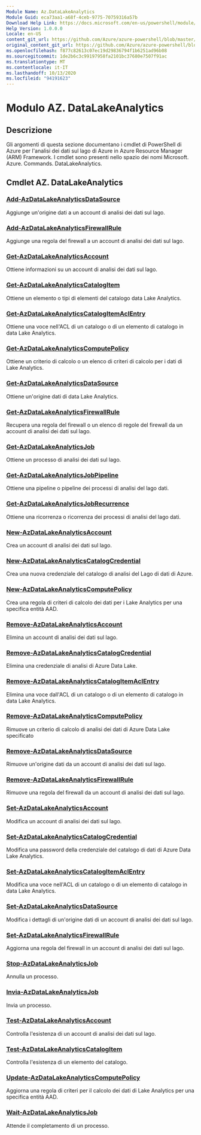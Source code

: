 ```yaml
---
Module Name: Az.DataLakeAnalytics
Module Guid: eca73aa1-a68f-4ceb-9775-70759316a57b
Download Help Link: https://docs.microsoft.com/en-us/powershell/module/az.datalakeanalytics
Help Version: 1.0.0.0
Locale: en-US
content_git_url: https://github.com/Azure/azure-powershell/blob/master/src/DataLakeAnalytics/DataLakeAnalytics/help/Az.DataLakeAnalytics.md
original_content_git_url: https://github.com/Azure/azure-powershell/blob/master/src/DataLakeAnalytics/DataLakeAnalytics/help/Az.DataLakeAnalytics.md
ms.openlocfilehash: f877c82613c07ec19d29836794f1b6251ad96b08
ms.sourcegitcommit: 1de2b6c3c99197958fa2101bc37680e7507f91ac
ms.translationtype: MT
ms.contentlocale: it-IT
ms.lasthandoff: 10/13/2020
ms.locfileid: "94191623"
---
```

# Modulo AZ. DataLakeAnalytics
## Descrizione
Gli argomenti di questa sezione documentano i cmdlet di PowerShell di Azure per l'analisi dei dati sul lago di Azure in Azure Resource Manager (ARM) Framework. I cmdlet sono presenti nello spazio dei nomi Microsoft. Azure. Commands. DataLakeAnalytics.

## Cmdlet AZ. DataLakeAnalytics
### [Add-AzDataLakeAnalyticsDataSource](Add-AzDataLakeAnalyticsDataSource.md)
Aggiunge un'origine dati a un account di analisi dei dati sul lago.

### [Add-AzDataLakeAnalyticsFirewallRule](Add-AzDataLakeAnalyticsFirewallRule.md)
Aggiunge una regola del firewall a un account di analisi dei dati sul lago.

### [Get-AzDataLakeAnalyticsAccount](Get-AzDataLakeAnalyticsAccount.md)
Ottiene informazioni su un account di analisi dei dati sul lago.

### [Get-AzDataLakeAnalyticsCatalogItem](Get-AzDataLakeAnalyticsCatalogItem.md)
Ottiene un elemento o tipi di elementi del catalogo data Lake Analytics.

### [Get-AzDataLakeAnalyticsCatalogItemAclEntry](Get-AzDataLakeAnalyticsCatalogItemAclEntry.md)
Ottiene una voce nell'ACL di un catalogo o di un elemento di catalogo in data Lake Analytics.

### [Get-AzDataLakeAnalyticsComputePolicy](Get-AzDataLakeAnalyticsComputePolicy.md)
Ottiene un criterio di calcolo o un elenco di criteri di calcolo per i dati di Lake Analytics.

### [Get-AzDataLakeAnalyticsDataSource](Get-AzDataLakeAnalyticsDataSource.md)
Ottiene un'origine dati di data Lake Analytics.

### [Get-AzDataLakeAnalyticsFirewallRule](Get-AzDataLakeAnalyticsFirewallRule.md)
Recupera una regola del firewall o un elenco di regole del firewall da un account di analisi dei dati sul lago.

### [Get-AzDataLakeAnalyticsJob](Get-AzDataLakeAnalyticsJob.md)
Ottiene un processo di analisi dei dati sul lago.

### [Get-AzDataLakeAnalyticsJobPipeline](Get-AzDataLakeAnalyticsJobPipeline.md)
Ottiene una pipeline o pipeline dei processi di analisi del lago dati.

### [Get-AzDataLakeAnalyticsJobRecurrence](Get-AzDataLakeAnalyticsJobRecurrence.md)
Ottiene una ricorrenza o ricorrenza dei processi di analisi del lago dati.

### [New-AzDataLakeAnalyticsAccount](New-AzDataLakeAnalyticsAccount.md)
Crea un account di analisi dei dati sul lago.

### [New-AzDataLakeAnalyticsCatalogCredential](New-AzDataLakeAnalyticsCatalogCredential.md)
Crea una nuova credenziale del catalogo di analisi del Lago di dati di Azure.

### [New-AzDataLakeAnalyticsComputePolicy](New-AzDataLakeAnalyticsComputePolicy.md)
Crea una regola di criteri di calcolo dei dati per i Lake Analytics per una specifica entità AAD.

### [Remove-AzDataLakeAnalyticsAccount](Remove-AzDataLakeAnalyticsAccount.md)
Elimina un account di analisi dei dati sul lago.

### [Remove-AzDataLakeAnalyticsCatalogCredential](Remove-AzDataLakeAnalyticsCatalogCredential.md)
Elimina una credenziale di analisi di Azure Data Lake.

### [Remove-AzDataLakeAnalyticsCatalogItemAclEntry](Remove-AzDataLakeAnalyticsCatalogItemAclEntry.md)
Elimina una voce dall'ACL di un catalogo o di un elemento di catalogo in data Lake Analytics.

### [Remove-AzDataLakeAnalyticsComputePolicy](Remove-AzDataLakeAnalyticsComputePolicy.md)
Rimuove un criterio di calcolo di analisi dei dati di Azure Data Lake specificato

### [Remove-AzDataLakeAnalyticsDataSource](Remove-AzDataLakeAnalyticsDataSource.md)
Rimuove un'origine dati da un account di analisi dei dati sul lago.

### [Remove-AzDataLakeAnalyticsFirewallRule](Remove-AzDataLakeAnalyticsFirewallRule.md)
Rimuove una regola del firewall da un account di analisi dei dati sul lago.

### [Set-AzDataLakeAnalyticsAccount](Set-AzDataLakeAnalyticsAccount.md)
Modifica un account di analisi dei dati sul lago.

### [Set-AzDataLakeAnalyticsCatalogCredential](Set-AzDataLakeAnalyticsCatalogCredential.md)
Modifica una password della credenziale del catalogo di dati di Azure Data Lake Analytics.

### [Set-AzDataLakeAnalyticsCatalogItemAclEntry](Set-AzDataLakeAnalyticsCatalogItemAclEntry.md)
Modifica una voce nell'ACL di un catalogo o di un elemento di catalogo in data Lake Analytics.

### [Set-AzDataLakeAnalyticsDataSource](Set-AzDataLakeAnalyticsDataSource.md)
Modifica i dettagli di un'origine dati di un account di analisi dei dati sul lago.

### [Set-AzDataLakeAnalyticsFirewallRule](Set-AzDataLakeAnalyticsFirewallRule.md)
Aggiorna una regola del firewall in un account di analisi dei dati sul lago.

### [Stop-AzDataLakeAnalyticsJob](Stop-AzDataLakeAnalyticsJob.md)
Annulla un processo.

### [Invia-AzDataLakeAnalyticsJob](Submit-AzDataLakeAnalyticsJob.md)
Invia un processo.

### [Test-AzDataLakeAnalyticsAccount](Test-AzDataLakeAnalyticsAccount.md)
Controlla l'esistenza di un account di analisi dei dati sul lago.

### [Test-AzDataLakeAnalyticsCatalogItem](Test-AzDataLakeAnalyticsCatalogItem.md)
Controlla l'esistenza di un elemento del catalogo.

### [Update-AzDataLakeAnalyticsComputePolicy](Update-AzDataLakeAnalyticsComputePolicy.md)
Aggiorna una regola di criteri per il calcolo dei dati di Lake Analytics per una specifica entità AAD.

### [Wait-AzDataLakeAnalyticsJob](Wait-AzDataLakeAnalyticsJob.md)
Attende il completamento di un processo.

